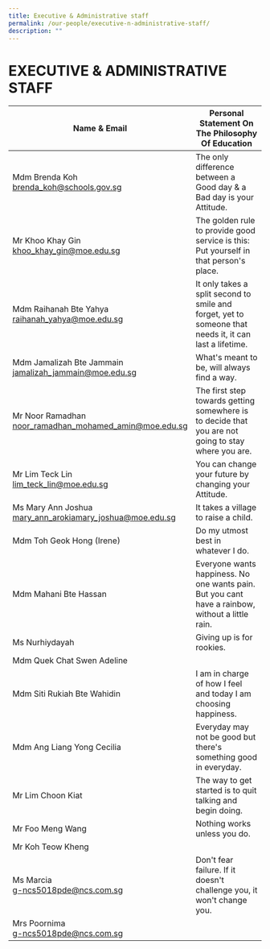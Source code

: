 ```yaml
---
title: Executive & Administrative staff
permalink: /our-people/executive-n-administrative-staff/
description: ""
---
```

# **EXECUTIVE & ADMINISTRATIVE STAFF**

| Name & Email 	| Personal Statement On The Philosophy Of Education 	|
|---	|---	|
| Mdm Brenda Koh<br>brenda_koh@schools.gov.sg 	| The only difference between a Good day & a Bad day is your Attitude. 	|
| Mr Khoo Khay Gin<br>[khoo_khay_gin@moe.edu.sg](mailto:khoo_khay_gin@moe.edu.sg) 	| The golden rule to provide good service is this: Put yourself in that person's place.  	|
| Mdm Raihanah Bte Yahya<br>[raihanah_yahya@moe.edu.sg](mailto:raihanah_yahya@moe.edu.sg) 	| It only takes a split second to smile and forget, yet to someone that needs it, it can last a lifetime. 	|
| Mdm Jamalizah Bte Jammain<br>[jamalizah_jammain@moe.edu.sg](mailto:jamalizah_jammain@moe.edu.sg) 	| What's meant to be, will always find a way. 	|
| Mr Noor Ramadhan<br>[noor_ramadhan_mohamed_amin@moe.edu.sg](mailto:noor_ramadhan_mohamed_amin@moe.edu.sg) 	| The first step towards getting somewhere is to decide that you are not going to stay where you are. 	|
| Mr Lim Teck Lin<br>[lim_teck_lin@moe.edu.sg](mailto:lim_teck_lin@moe.edu.sg) 	| You can change your future by changing your Attitude. 	|
| Ms Mary Ann Joshua<br>[mary_ann_arokiamary_joshua@moe.edu.sg](mailto:mary_ann_arokiamary_joshua@moe.edu.sg) 	| It takes a village to raise a child. 	|
| Mdm Toh Geok Hong (Irene) 	| Do my utmost best in whatever I do. 	|
| Mdm Mahani Bte Hassan 	| Everyone wants happiness. No one wants pain. But you cant have a rainbow, without a little rain. 	|
|  Ms Nurhiydayah 	| Giving up is for rookies.  	|
|  Mdm Quek Chat Swen Adeline 	|   	|
| Mdm Siti Rukiah Bte Wahidin 	| I am in charge of how I feel and today I am choosing happiness. 	|
| Mdm Ang Liang Yong Cecilia 	| Everyday may not be good but there's something good in everyday. 	|
|  Mr Lim Choon Kiat 	| The way to get started is to quit talking and begin doing.  	|
|  Mr Foo Meng Wang 	|  Nothing works unless you do. 	|
|  Mr Koh Teow Kheng 	|   	|
|  Ms Marcia<br>[g-ncs5018pde@ncs.com.sg](mailto:g-ncs5018pde@ncs.com.sg) 	| Don't fear failure. If it doesn't challenge you, it won't change you. 	|
|  Mrs Poornima<br>[g-ncs5018pde@ncs.com.sg](mailto:g-ncs5018pde@ncs.com.sg) 	|   	|